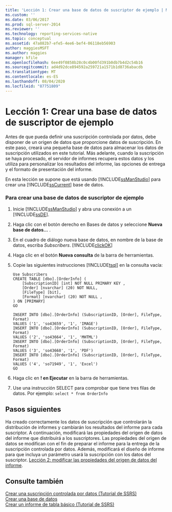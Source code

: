 ```yaml
---
title: 'Lección 1: Crear una base de datos de suscriptor de ejemplo | Microsoft Docs'
ms.custom: ''
ms.date: 03/06/2017
ms.prod: sql-server-2014
ms.reviewer: ''
ms.technology: reporting-services-native
ms.topic: conceptual
ms.assetid: 47a882b7-efe5-4ee6-bef4-06118eb56903
author: maggiesMSFT
ms.author: maggies
manager: kfile
ms.openlocfilehash: 6ee49f0858b28c0c4b00fd391b0db7b4d2c54b16
ms.sourcegitcommit: ad4d92dce894592a259721a1571b1d8736abacdb
ms.translationtype: MT
ms.contentlocale: es-ES
ms.lasthandoff: 08/04/2020
ms.locfileid: "87751809"
---
```

# <a name="lesson-1-creating-a-sample-subscriber-database"></a>Lección 1: Crear una base de datos de suscriptor de ejemplo
  Antes de que pueda definir una suscripción controlada por datos, debe disponer de un origen de datos que proporcione datos de suscripción. En este paso, creará una pequeña base de datos para almacenar los datos de suscripción utilizados en este tutorial. Más adelante, cuando la suscripción se haya procesado, el servidor de informes recupera estos datos y los utiliza para personalizar los resultados del informe, las opciones de entrega y el formato de presentación del informe.  
  
 En esta lección se supone que está usando [!INCLUDE[ssManStudio](../includes/ssmanstudio-md.md)] para crear una [!INCLUDE[ssCurrent](../includes/sscurrent-md.md)] base de datos.  
  
### <a name="to-create-a-sample-subscriber-database"></a>Para crear una base de datos de suscriptor de ejemplo  
  
1.  Inicie [!INCLUDE[ssManStudio](../includes/ssmanstudio-md.md)] y abra una conexión a un [!INCLUDE[ssDE](../includes/ssde-md.md)].  
  
2.  Haga clic con el botón derecho en Bases de datos y seleccione **Nueva base de datos...** .  
  
3.  En el cuadro de diálogo nueva base de datos, en nombre de la base de datos, escriba *Subscribers*. [!INCLUDE[clickOK](../includes/clickok-md.md)]  
  
4.  Haga clic en el botón **Nueva consulta** de la barra de herramientas.  
  
5.  Copie las siguientes instrucciones [!INCLUDE[tsql](../includes/tsql-md.md)] en la consulta vacía:  
  
    ```  
    Use Subscribers  
    CREATE TABLE [dbo].[OrderInfo] (  
        [SubscriptionID] [int] NOT NULL PRIMARY KEY ,  
        [Order] [nvarchar] (20) NOT NULL,  
        [FileType] [bit],  
        [Format] [nvarchar] (20) NOT NULL ,  
    ) ON [PRIMARY]  
    GO  
  
    INSERT INTO [dbo].[OrderInfo] (SubscriptionID, [Order], FileType, Format)   
    VALUES ('1', 'so43659', '1', 'IMAGE')  
    INSERT INTO [dbo].[OrderInfo] (SubscriptionID, [Order], FileType, Format)   
    VALUES ('2', 'so43664', '1', 'MHTML')  
    INSERT INTO [dbo].[OrderInfo] (SubscriptionID, [Order], FileType, Format)   
    VALUES ('3', 'so43668', '1', 'PDF')  
    INSERT INTO [dbo].[OrderInfo] (SubscriptionID, [Order], FileType, Format)   
    VALUES ('4', 'so71949', '1', 'Excel')  
    GO  
    ```  
  
6.  Haga clic en **! en Ejecutar** en la barra de herramientas.  
  
7.  Use una instrucción SELECT para comprobar que tiene tres filas de datos. Por ejemplo: `select * from OrderInfo`  
  
## <a name="next-steps"></a>Pasos siguientes  
 Ha creado correctamente los datos de suscripción que controlarán la distribución de informes y cambiarán los resultados del informe para cada suscriptor. A continuación, modificará las propiedades del origen de datos del informe que distribuirá a los suscriptores. Las propiedades del origen de datos se modifican con el fin de preparar el informe para la entrega de la suscripción controlada por datos. Además, modificará el diseño de informe para que incluya un parámetro usará la suscripción con los datos del suscriptor. [Lección 2: modificar las propiedades del origen de datos del informe](lesson-2-modifying-the-report-data-source-properties.md).  
  
## <a name="see-also"></a>Consulte también  
 [Crear una suscripción controlada por datos &#40;Tutorial de SSRS&#41;](create-a-data-driven-subscription-ssrs-tutorial.md)   
 [Crear una base de datos](../relational-databases/databases/create-a-database.md)   
 [Crear un informe de tabla básico &#40;Tutorial de SSRS&#41;](create-a-basic-table-report-ssrs-tutorial.md)  
  
  
